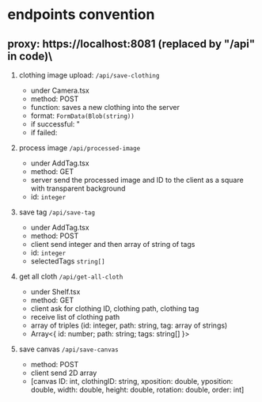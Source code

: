 # endpoints convention

## proxy: https://localhost:8081 (replaced by "/api" in code)\

1. clothing image upload: `/api/save-clothing`

   - under Camera.tsx
   - method: POST
   - function: saves a new clothing into the server
   - format: `FormData(Blob(string))`
   - if successful: "
   - if failed:

2. process image `/api/processed-image`

   - under AddTag.tsx
   - method: GET
   - server send the processed image and ID to the client as a square with transparent background
   - id: `integer`

3. save tag `/api/save-tag`

   - under AddTag.tsx
   - method: POST
   - client send integer and then array of string of tags
   - id: `integer`
   - selectedTags `string[]`

4. get all cloth `/api/get-all-cloth`

   - under Shelf.tsx
   - method: GET
   - client ask for clothing ID, clothing path, clothing tag
   - receive list of clothing path
   - array of triples (id: integer, path: string, tag: array of strings)
   - Array<{ id: number; path: string; tags: string[] }>

5. save canvas `/api/save-canvas`
   - method: POST
   - client send 2D array
   - [canvas ID: int, clothingID: string, xposition: double, yposition: double, width: double, height: double, rotation: double, order: int]
